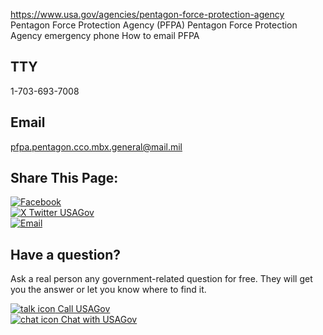 

https://www.usa.gov/agencies/pentagon-force-protection-agency
Pentagon Force Protection Agency (PFPA)
Pentagon Force Protection Agency emergency phone
How to email PFPA

## TTY

1-703-693-7008

## Email

[pfpa.pentagon.cco.mbx.general@mail.mil](mailto:pfpa.pentagon.cco.mbx.general@mail.mil)

## Share This Page:

[![Facebook](https://www.usa.gov/themes/custom/usagov/images/social-media-icons/Facebook_Icon.svg)](https://www.facebook.com/sharer/sharer.php?u=https://www.usa.gov/agencies/pentagon-force-protection-agency&v=3)  
[![X Twitter USAGov](https://www.usa.gov/themes/custom/usagov/images/social-media-icons/X_Twitter_Icon.svg?version=2)](https://twitter.com/intent/tweet?source=webclient&text=https://www.usa.gov/agencies/pentagon-force-protection-agency)  
[![Email](https://www.usa.gov/themes/custom/usagov/images/social-media-icons/Email_Icon.svg?version=2)](mailto:?subject=https://www.usa.gov/agencies/pentagon-force-protection-agency)

## Have a question?

Ask a real person any government-related question for free. They will get you the answer or let you know where to find it.

[![talk icon](https://www.usa.gov/themes/custom/usagov/images/ICONS_talk.png) Call USAGov](https://www.usa.gov/phone)  
[![chat icon](https://www.usa.gov/themes/custom/usagov/images/ICONS_chat.png) Chat with USAGov](https://www.usa.gov/chat)
